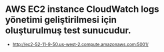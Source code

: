 # AWS EC2 instance CloudWatch logs yönetimi geliştirilmesi için oluşturulmuş test sunucudur.
- http://ec2-52-11-9-50.us-west-2.compute.amazonaws.com:5001/ 
